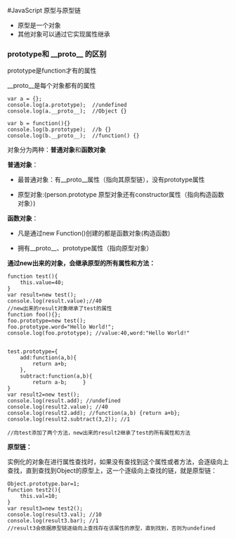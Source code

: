 #JavaScript 原型与原型链
- 原型是一个对象
- 其他对象可以通过它实现属性继承

### prototype和 \_\_proto\_\_ 的区别 ###

prototype是function才有的属性

\_\_proto\_\_是每个对象都有的属性

    var a = {};
    console.log(a.prototype);  //undefined
    console.log(a.__proto__);  //Object {}
    
    var b = function(){}
    console.log(b.prototype);  //b {}
    console.log(b.__proto__);  //function() {}

对象分为两种：**普通对象**和**函数对象**

**普通对象**：


- 最普通对象：有\_\_proto\_\_属性（指向其原型链），没有prototype属性



- 原型对象:(person.prototype 原型对象还有constructor属性（指向构造函数对象）)


**函数对象**：

- 凡是通过new Function()创建的都是函数对象(构造函数)



- 拥有\_\_proto\_\_、prototype属性（指向原型对象）


**通过new出来的对象，会继承原型的所有属性和方法：**
	
    function test(){
    	this.value=40;
    }
	var result=new test();
	console.log(result.value);//40
	//new出来的result对象继承了test的属性
	function foo(){};
	foo.prototype=new test();
	foo.prototype.word="Hello World!";
	console.log(foo.prototype); //value:40,word:"Hello World!"


	test.prototype={
		add:function(a,b){
			return a+b;
		},
		subtract:function(a,b){
			return a-b;		}
	}
	var result2=new test();
	console.log(result.add); //undefined
	console.log(result2.value); //40
	console.log(result2.add); //function(a,b) {return a+b};
	console.log(result2.subtract(3,2)); //1

	//向test添加了两个方法，new出来的result2继承了test的所有属性和方法


**原型链：**

实例化的对象在进行属性查找时，如果没有查找到这个属性或者方法，会逐级向上查找，直到查找到Object的原型上，这一个逐级向上查找的链，就是原型链：

	Object.prototype.bar=1;
	function test2(){
		this.val=10;
	}
	var result3=new test2();
	console.log(result3.val); //10
	console.log(result3.bar); //1
	//result3会依据原型链逐级向上查找存在该属性的原型，直到找到，否则为undefined